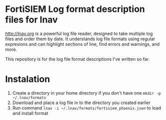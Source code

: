 # FortiSIEM Log format description files for lnav
http://lnav.org is a powerful log file reader, designed to take multiple log files and order them by date. It understands log file formats using regular expresions and can highlight sections of line, find errors and warnings, and more.

This repository is for the log file format descriptions I've written so far.

# Instalation
1. Create a directory in your home directory if you don't have one `mkdir -p ~/.lnav/formats`
2. Download and place a log file in to the directory you created earlier
3. Run command `lnav -i ~/.lnav/formats/fortisiem_phoenix.json` to load and install format

